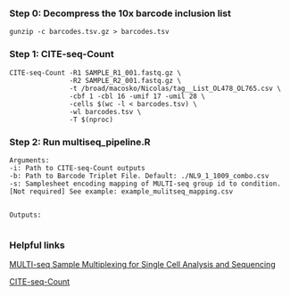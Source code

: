 ### Step 0: Decompress the 10x barcode inclusion list

```gunzip -c barcodes.tsv.gz > barcodes.tsv```

### Step 1: CITE-seq-Count
```
CITE-seq-Count -R1 SAMPLE_R1_001.fastq.gz \
               -R2 SAMPLE_R2_001.fastq.gz \
               -t /broad/macosko/Nicolas/tag__List_OL478_OL765.csv \
               -cbf 1 -cbl 16 -umif 17 -umil 28 \
               -cells $(wc -l < barcodes.tsv) \
               -wl barcodes.tsv \
               -T $(nproc)
```

### Step 2: Run multiseq_pipeline.R
```
Arguments:
-i: Path to CITE-seq-Count outputs
-b: Path to Barcode Triplet File. Default: ./NL9_1_1009_combo.csv
-s: Samplesheet encoding mapping of MULTI-seq group id to condition. [Not required] See example: example_mulitseq_mapping.csv


Outputs:


```

### Helpful links
[MULTI-seq Sample Multiplexing for Single Cell Analysis and Sequencing](https://www.sigmaaldrich.com/US/en/technical-documents/technical-article/genomics/sequencing/multi-seq-sample-multiplexing-single-cell-analysis-sequencing)

[CITE-seq-Count](https://github.com/Hoohm/CITE-seq-Count)
